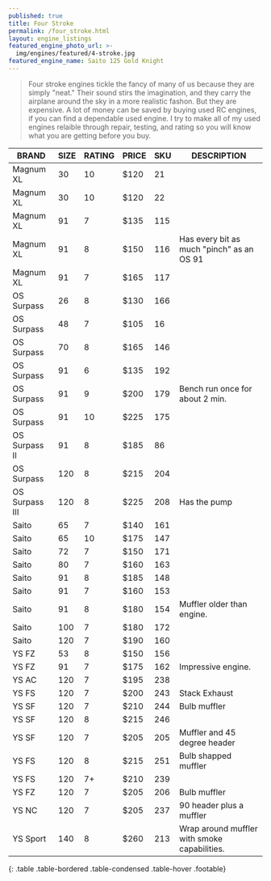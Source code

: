 ```yaml
---
published: true
title: Four Stroke
permalink: /four_stroke.html
layout: engine_listings
featured_engine_photo_url: >-
  img/engines/featured/4-stroke.jpg
featured_engine_name: Saito 125 Gold Knight
---
```
















> Four stroke engines tickle the fancy of many of us because they are simply "neat." Their sound stirs the imagination, and they carry the airplane around the sky in a more realistic fashon.  But they are expensive.  A lot of money can be saved by buying used RC engines, if you can find a dependable used engine. I try to make all of my used engines relaible through repair, testing, and rating so you will know what you are getting before you buy.

BRAND             | SIZE  | RATING | PRICE | SKU   | DESCRIPTION
------------------|-------|--------|-------|-------|---------------------
Magnum XL         | 30    | 10     | $120  | 21    |
Magnum XL         | 30    | 10     | $120  | 22    |
Magnum XL         | 91    | 7      | $135  | 115   |
Magnum XL         | 91    | 8      | $150  | 116   | Has every bit as much "pinch" as an OS 91
Magnum XL         | 91    | 7      | $165  | 117   | 
OS Surpass        | 26    | 8      | $130  | 166   |
OS Surpass        | 48    | 7      | $105  | 16    |
OS Surpass        | 70    | 8      | $165  | 146   |
OS Surpass        | 91    | 6      | $135  | 192   |
OS Surpass        | 91    | 9      | $200  | 179   |Bench run once for about 2 min.
OS Surpass        | 91    | 10     | $225  | 175   | 
OS Surpass II     | 91    | 8      | $185  | 86    |
OS Surpass        | 120   | 8      | $215  | 204   |
OS Surpass III    | 120   | 8      | $225  | 208   | Has the pump
Saito             | 65    | 7      | $140  | 161   |
Saito             | 65    | 10     | $175  | 147   |
Saito             | 72    | 7      | $150  | 171   |   
Saito             | 80    | 7      | $160  | 163   |
Saito             | 91    | 8      | $185  | 148   |
Saito             | 91    | 7      | $160  | 153   |
Saito             | 91    | 8      | $180  | 154   | Muffler older than engine. 
Saito             | 100   | 7      | $180  | 172   |
Saito             | 120   | 7      | $190  | 160   |
YS FZ             | 53    | 8      | $150  | 156   |
YS FZ             | 91    | 7      | $175  | 162   | Impressive engine.
YS AC             | 120   | 7      | $195  | 238   |
YS FS             | 120   | 7      | $200  | 243   | Stack Exhaust
YS SF             | 120   | 7      | $210  | 244   | Bulb muffler
YS SF             | 120   | 8      | $215  | 246   |  
YS SF             | 120   | 7      | $205  | 205   | Muffler and 45 degree header
YS FS             | 120   | 8      | $215  | 251   | Bulb shapped muffler
YS FS             | 120   | 7+     | $210  | 239   | 
YS FZ             | 120   | 7      | $205  | 206   | Bulb muffler
YS NC             | 120   | 7      | $205  | 237   | 90 header plus a muffler
YS Sport          | 140   | 8      | $260  | 213   | Wrap around muffler with smoke capabilities.                                      
{: .table .table-bordered .table-condensed .table-hover .footable}
